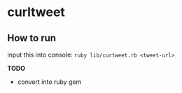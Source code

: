 curltweet
===

How to run
---
input this into console:
`ruby lib/curtweet.rb <tweet-url>`

**TODO**
* convert into ruby gem
